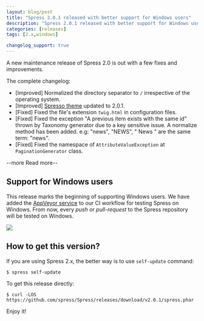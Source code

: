 ```yaml
---
layout: blog/post
title: "Spress 2.0.1 released with better support for Windows users"
description: "Spress 2.0.1 released with better support for Windows users"
categories: [releases]
tags: [2.x,windows]

changelog_support: true
---
```

A new maintenance release of Spress 2.0 is out with a few fixes and improvements.

The complete changelog:

* [Improved] Normalized the directory separator to `/` irrespective of the operating system.
* [Improved] [Spresso theme](https://github.com/spress/Spress-theme-spresso/releases/tag/v2.0.1) updated to 2.0.1.
* [Fixed] Fixed the file's extension `twig.html` in configuration files.
* [Fixed] Fixed the exception "A previous item exists with the same id" thrown by Taxonomy generator due to a key sensitive issue. A normalize method has been added. e.g: "news", "NEWS", " News " are the same term: "news".
* [Fixed] Fixed the namespace of `AttributeValueException` at `PaginationGenerator` class.

--more Read more--

## Support for Windows users

This release marks the beginning of supporting Windows users. We have added the
[AppVeyor service](https://ci.appveyor.com/project/yosymfony/spress) to our CI workflow
for testing Spress on Windows. From now, every *push* or *pull-request* to the Spress repository
will be tested on Windows.

<img class="center-block" src="{{ site.url }}/assets/img/spress-on-appveyor.png">

## How to get this version?

If you are using Spress 2.x, the better way is to use `self-update` command:

```
$ spress self-update
``` 

To get this release directly:

```
$ curl -LOS https://github.com/spress/Spress/releases/download/v2.0.1/spress.phar
```

Enjoy it!
